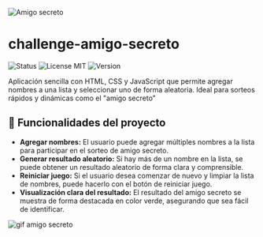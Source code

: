 ![Amigo secreto](https://github.com/user-attachments/assets/e5d5a578-b36e-4960-91b6-667ad5884131)
# challenge-amigo-secreto

![Status](https://img.shields.io/badge/Estado-Finalizado-green?style=for-the-badge)
![License MIT](https://img.shields.io/badge/Licencia-MIT-blue?style=for-the-badge)
![Version](https://img.shields.io/badge/Versión-1.0.0-blue?style=for-the-badge)

Aplicación sencilla con HTML, CSS y JavaScript que permite agregar nombres a una lista y seleccionar uno de forma aleatoria. Ideal para sorteos rápidos y dinámicas como el "amigo secreto"

## 🔨 Funcionalidades del proyecto

- **Agregar nombres:** El usuario puede agregar múltiples nombres a la lista para participar en el sorteo de amigo secreto.
- **Generar resultado aleatorio:** Si hay más de un nombre en la lista, se puede obtener un resultado aleatorio de forma clara y comprensible.
- **Reiniciar juego:** Si el usuario desea comenzar de nuevo y limpiar la lista de nombres, puede hacerlo con el botón de reiniciar juego.
- **Visualización clara del resultado:** El resultado del amigo secreto se muestra de forma destacada en color verde, asegurando que sea fácil de identificar.

![gif amigo secreto](https://github.com/user-attachments/assets/495d81ce-b548-494a-aafe-8a33df5af616)
